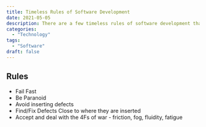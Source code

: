 ```yaml
---
title: Timeless Rules of Software Development
date: 2021-05-05
description: There are a few timeless rules of software development that never change
categories:
  - "Technology"
tags:
  - "Software"
draft: false
---
```


## Rules

* Fail Fast
* Be Paranoid
* Avoid inserting defects
* Find/Fix Defects Close to where they are inserted
* Accept and deal with the 4Fs of war - friction, fog, fluidity, fatigue
